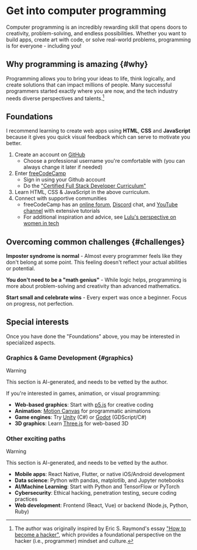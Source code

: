 # Get into computer programming

Computer programming is an incredibly rewarding skill that opens doors to creativity, problem-solving, and endless possibilities. Whether you want to build apps, create art with code, or solve real-world problems, programming is for everyone - including you!

## Why programming is amazing {#why}

Programming allows you to bring your ideas to life, think logically, and create solutions that can impact millions of people. Many successful programmers started exactly where you are now, and the tech industry needs diverse perspectives and talents.[^1]

[^1]: The author was originally inspired by Eric S. Raymond's essay ["How to become a hacker"](http://www.catb.org/esr/faqs/hacker-howto.html), which provides a foundational perspective on the hacker (i.e., programmer) mindset and culture.

## Foundations

I recommend learning to create web apps using **HTML**, **CSS** and **JavaScript** because it gives you quick visual feedback which can serve to motivate you better.

1. Create an account on [GitHub](https://github.com/)
    - Choose a professional username you're comfortable with (you can always change it later if needed)
1. Enter [freeCodeCamp](https://www.freecodecamp.org/)
      - Sign in using your Github account 
      - Do the ["Certified Full Stack Developer Curriculum"](https://www.freecodecamp.org/learn/full-stack-developer/)
1. Learn HTML, CSS & JavaScript in the above curriculum.
1. Connect with supportive communities
    - freeCodeCamp has an [online forum](https://forum.freecodecamp.org/), [Discord](https://chat.freecodecamp.org/) chat, and [YouTube channel](https://www.youtube.com/c/Freecodecamp) with extensive tutorials
    - For additional inspiration and advice, see [Lulu's perspective on women in tech](https://x.com/lulumeservey/status/1949191738272158003)

## Overcoming common challenges {#challenges}

**Imposter syndrome is normal** - Almost every programmer feels like they don't belong at some point. This feeling doesn't reflect your actual abilities or potential.

**You don't need to be a "math genius"** - While logic helps, programming is more about problem-solving and creativity than advanced mathematics.

**Start small and celebrate wins** - Every expert was once a beginner. Focus on progress, not perfection.


## Special interests

Once you have done the "Foundations" above, you may be interested in specialized aspects.

### Graphics & Game Development {#graphics}

> [!warning] 
> This section is AI-generated, and needs to be vetted by the author.

If you're interested in games, animation, or visual programming:

- **Web-based graphics**: Start with [p5.js](https://p5js.org/) for creative coding
- **Animation**: [Motion Canvas](https://motioncanvas.io/) for programmatic animations
- **Game engines**: Try [Unity](https://unity.com/) (C\#) or [Godot](https://godotengine.org/) (GDScript/C\#)
- **3D graphics**: Learn [Three.js](https://threejs.org/) for web-based 3D

### Other exciting paths

> [!warning] 
> This section is AI-generated, and needs to be vetted by the author.

- **Mobile apps**: React Native, Flutter, or native iOS/Android development
- **Data science**: Python with pandas, matplotlib, and Jupyter notebooks
- **AI/Machine Learning**: Start with Python and TensorFlow or PyTorch
- **Cybersecurity**: Ethical hacking, penetration testing, secure coding practices
- **Web development**: Frontend (React, Vue) or backend (Node.js, Python, Ruby)
